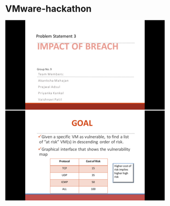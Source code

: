 # VMware-hackathon
![img](https://github.com/PrajwalAdsul/VMware-hackathon/blob/master/images/img1.png)
![img](https://github.com/PrajwalAdsul/VMware-hackathon/blob/master/images/img2.png)

